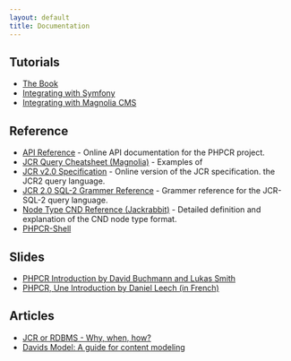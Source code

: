 ```yaml
---
layout: default
title: Documentation
---
```

## Tutorials

- [The Book](http://phpcr.readthedocs.org/en/latest/)
- [Integrating with Symfony](/documentation/tutorial/integrating_with_symfony.html)
- [Integrating with Magnolia CMS](https://documentation.magnolia-cms.com/display/DOCS/Integrating+PHP+Web+applications)

## Reference

- [API Reference](/doc/html/index.html) - Online API documentation for the PHPCR project.
- [JCR Query Cheatsheet (Magnolia)](https://wiki.magnolia-cms.com/display/WIKI/JCR+Query+Cheat+Sheet) - Examples of
- [JCR v2.0 Specification](http://www.day.com/specs/jcr/2.0/index.html) - Online version of the JCR specification.
  the JCR2 query language.
- [JCR 2.0 SQL-2 Grammer Reference](http://www.h2database.com/jcr/grammar.html#name) - Grammer reference for the JCR-SQL-2 query language.
- [Node Type CND Reference (Jackrabbit)](http://jackrabbit.apache.org/node-type-notation.html) - Detailed definition and
  explanation of the CND node type format.
- [PHPCR-Shell](http://phpcr.readthedocs.org/en/latest/phpcr-shell)

## Slides

- [PHPCR Introduction by David Buchmann and Lukas Smith](/slides.html)
- [PHPCR, Une Introduction by Daniel Leech (in French)](http://phpcrtalk.dantleech.com)

## Articles

- [JCR or RDBMS - Why, when, how?](https://dev.day.com/content/ddc/blog/2009/01/jcrrdbmsreport/_jcr_content/images/jcrrdbmsreport/jcr_rdbms_report_chapuis.pdf)
- [Davids Model: A guide for content modeling](http://wiki.apache.org/jackrabbit/DavidsModel)
